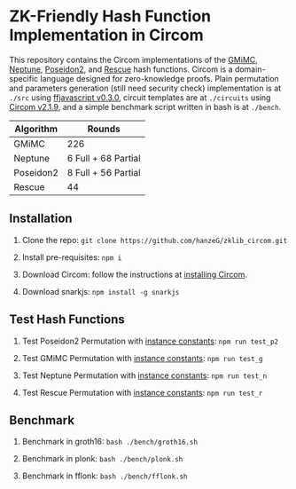 # ZK-Friendly Hash Function Implementation in Circom

This repository contains the Circom implementations of the [GMiMC](https://eprint.iacr.org/2019/397.pdf), [Neptune](https://eprint.iacr.org/2021/1695.pdf), [Poseidon2](https://eprint.iacr.org/2023/323.pdf), and [Rescue](https://eprint.iacr.org/2020/1143) hash functions. Circom is a domain-specific language designed for zero-knowledge proofs. Plain permutation and parameters generation (still need security check) implementation is at `./src` using [ffjavascript v0.3.0](https://github.com/iden3/ffjavascript.git), circuit templates are at `./circuits` using [Circom v2.1.9](https://github.com/iden3/circom.git), and a simple benchmark script written in bash is at `./bench`.

| Algorithm | Rounds              |
| --------- | ------------------- |
| GMiMC     | 226                 |
| Neptune   | 6 Full + 68 Partial |
| Poseidon2 | 8 Full + 56 Partial |
| Rescue    | 44                  |

## Installation

1. Clone the repo: `git clone https://github.com/hanzeG/zklib_circom.git`

2. Install pre-requisites: `npm i`

3. Download Circom: follow the instructions at [installing Circom](https://docs.circom.io/getting-started/installation/).

4. Download snarkjs: `npm install -g snarkjs`

## Test Hash Functions

1. Test Poseidon2 Permutation with [instance constants](https://github.com/HorizenLabs/poseidon2.git): `npm run test_p2`

2. Test GMiMC Permutation with [instance constants](https://github.com/HorizenLabs/poseidon2.git): `npm run test_g`

3. Test Neptune Permutation with [instance constants](https://github.com/HorizenLabs/poseidon2.git): `npm run test_n`

4. Test Rescue Permutation with [instance constants](https://github.com/fluidex/rescue-hash-js.git): `npm run test_r`

## Benchmark

1. Benchmark in groth16: `bash ./bench/groth16.sh`

2. Benchmark in plonk: `bash ./bench/plonk.sh`

3. Benchmark in fflonk: `bash ./bench/fflonk.sh`